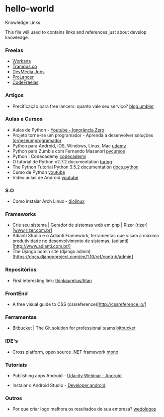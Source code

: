 # hello-world

Knowledge Links

This file will used to contains links and references just about develop knowledge.

### Freelas
* [Workana](https://www.workana.com/pt)
* [Trampos.co](http://trampos.co/)
* [DevMedia Jobs](http://www.devmedia.com.br/jobs/vagas-programacao/)
* [ProLancer](http://www.prolancer.com.br)
* [CodeFreelas](https://codefreelas.com/vagas)

### Artigos
* Precificação para free lancers: quanto vale seu serviço? [blog.umbler](http://blog.umbler.com/br/precificacao-para-free-lancers-quanto-vale-seu-servico/)

### Aulas e Cursos
* Aulas de Python - [Youtube - Ignorância Zero](https://www.youtube.com/playlist?list=PLfCKf0-awunOu2WyLe2pSD2fXUo795xRe)
* Projeto torne-se um programador - Aprenda a desenvolver soluções [torneseumprogramador](http://www.torneseumprogramador.com.br/)
* Python para Android, iOS, Windows, Linux, Mac [udemy](https://www.udemy.com/python-para-android-ios-windows-linux-mac/)
* Python para Zumbis com Fernando Masanori [pycursos](http://www.pycursos.com/python-para-zumbis/)
* Python | Codecademy [codecademy](https://www.codecademy.com/pt/learn/python)
* O tutorial de Python v2.7.2 documentation [turing](http://turing.com.br/pydoc/2.7/tutorial/)
* The Python Tutorial Python 3.5.2 documentation [docs.python](https://docs.python.org/3/tutorial/index.html)
* Curso de Python [youtube](https://www.youtube.com/playlist?list=PLesCEcYj003QxPQ4vTXkt22-E11aQvoVj)
* Video aulas de Android [youtube](https://www.youtube.com/user/thiengoCalopsita/videos)

### S.O
* Como instalar Arch Linux - [diolinux](http://www.diolinux.com.br/2015/05/a-maneira-mais-facil-de-instalar-o-arch-linux.html)

### Frameworks
* Crie seu sistema | Gerador de sistemas web em php | Rizer (rizer)[www.rizer.com.br]
* Adianti Studio e o Adianti Framework, ferramentas que visam a máxima produtividade no desenvolvimento de sistemas. (adianti)[http://www.adianti.com.br/]
* The Django admin site (django admin)[https://docs.djangoproject.com/en/1.10/ref/contrib/admin]

### Repositórios
* First interesting link: [thinkaurelius/titan](https://github.com/thinkaurelius/titan)

### FrontEnd
* A free visual guide to CSS (cssreference)[http://cssreference.io/]

### Ferramentas 
* Bitbucket | The Git solution for professional teams [bitbucket](https://bitbucket.org)
### IDE's
* Cross platform, open source .NET framework [mono](http://www.mono-project.com/)

### Tutoriais 
* Publishing apps Android - [Udacity Webinar - Android](https://br.udacity.com/events/details/?slug=como-publicar-seu-app-android-dicas-de-um-expert-google)

* Instalar o Android Studio - [Developer android](https://developer.android.com/studio/install.html?hl=pt-br)

### Outros
* Por que criar logo melhora os resultados de sua empresa? [wedologos](http://www.wedologos.com.br/)
